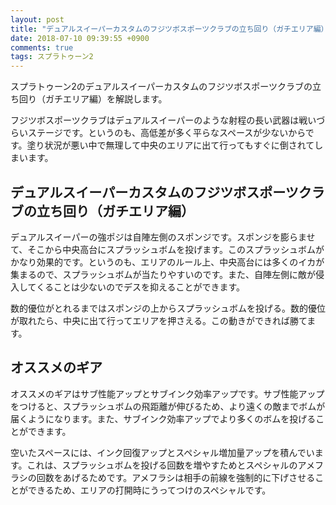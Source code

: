 ```yaml
---
layout: post
title: "デュアルスイーパーカスタムのフジツボスポーツクラブの立ち回り（ガチエリア編）"
date: 2018-07-10 09:39:55 +0900
comments: true
tags: スプラトゥーン2
---
```


スプラトゥーン2のデュアルスイーパーカスタムのフジツボスポーツクラブの立ち回り（ガチエリア編）を解説します。

フジツボスポーツクラブはデュアルスイーパーのような射程の長い武器は戦いづらいステージです。というのも、高低差が多く平らなスペースが少ないからです。塗り状況が悪い中で無理して中央のエリアに出て行ってもすぐに倒されてしまいます。

## デュアルスイーパーカスタムのフジツボスポーツクラブの立ち回り（ガチエリア編）

デュアルスイーパーの強ポジは自陣左側のスポンジです。スポンジを膨らませて、そこから中央高台にスプラッシュボムを投げます。このスプラッシュボムがかなり効果的です。というのも、エリアのルール上、中央高台には多くのイカが集まるので、スプラッシュボムが当たりやすいのです。また、自陣左側に敵が侵入してくることは少ないのでデスを抑えることができます。

数的優位がとれるまではスポンジの上からスプラッシュボムを投げる。数的優位が取れたら、中央に出て行ってエリアを押さえる。この動きができれば勝てます。

## オススメのギア

オススメのギアはサブ性能アップとサブインク効率アップです。サブ性能アップをつけると、スプラッシュボムの飛距離が伸びるため、より遠くの敵までボムが届くようになります。また、サブインク効率アップでより多くのボムを投げることができます。

空いたスペースには、インク回復アップとスペシャル増加量アップを積んでいます。これは、スプラッシュボムを投げる回数を増やすためとスペシャルのアメフラシの回数をあげるためです。アメフラシは相手の前線を強制的に下げさせることができるため、エリアの打開時にうってつけのスペシャルです。

